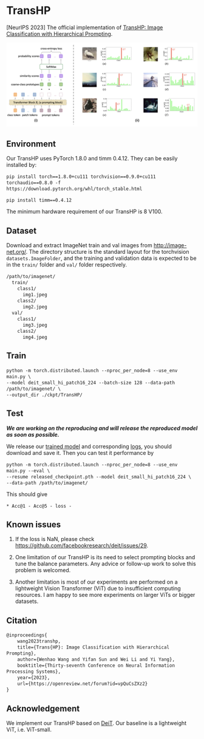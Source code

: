 # TransHP
[NeurIPS 2023] The official implementation of [TransHP: Image Classification with Hierarchical Prompting](https://arxiv.org/pdf/2304.06385.pdf).

![image](https://github.com/WangWenhao0716/TransHP/blob/main/demo.png)

## Environment
Our TransHP uses PyTorch 1.8.0 and timm 0.4.12. They can be easily installed by:
```
pip install torch==1.8.0+cu111 torchvision==0.9.0+cu111 torchaudio==0.8.0 -f https://download.pytorch.org/whl/torch_stable.html
```
```
pip install timm==0.4.12
```

The minimum hardware requirement of our TransHP is 8 V100. 

## Dataset
Download and extract ImageNet train and val images from http://image-net.org/. The directory structure is the standard layout for the torchvision ```datasets.ImageFolder```, and the training and validation data is expected to be in the ```train/``` folder and ```val/``` folder respectively.
```
/path/to/imagenet/
  train/
    class1/
      img1.jpeg
    class2/
      img2.jpeg
  val/
    class1/
      img3.jpeg
    class2/
      img4.jpeg
```


## Train
```
python -m torch.distributed.launch --nproc_per_node=8 --use_env main.py \
--model deit_small_hi_patch16_224 --batch-size 128 --data-path /path/to/imagenet/ \
--output_dir ./ckpt/TransHP/
```

## Test
***We are working on the reproducing and will release the reproduced model as soon as possible.***

We release our [trained model]() and corresponding [logs](), you should download and save it. Then you can test it performance by
```
python -m torch.distributed.launch --nproc_per_node=8 --use_env main.py --eval \
--resume released_checkpoint.pth --model deit_small_hi_patch16_224 \
--data-path /path/to/imagenet/
```

This should give
```
* Acc@1 - Acc@5 - loss -
```
## Known issues
1. If the loss is NaN, please check https://github.com/facebookresearch/deit/issues/29.

2. One limitation of our TransHP is its need to select prompting blocks and tune the balance parameters. Any advice or follow-up work to solve this problem is welcomed.

3. Another limitation is most of our experiments are performed on a lightweight Vision Transformer (ViT) due to insufficient computing resources. I am happy to see more experiments on larger ViTs or bigger datasets.

## Citation
```
@inproceedings{
    wang2023transhp,
    title={Trans{HP}: Image Classification with Hierarchical Prompting},
    author={Wenhao Wang and Yifan Sun and Wei Li and Yi Yang},
    booktitle={Thirty-seventh Conference on Neural Information Processing Systems},
    year={2023},
    url={https://openreview.net/forum?id=vpQuCsZXz2}
}
```
## Acknowledgement
We implement our TransHP based on [DeiT](https://github.com/facebookresearch/deit/blob/main/README_deit.md). Our baseline is a lightweight ViT, i.e. ViT-small.


